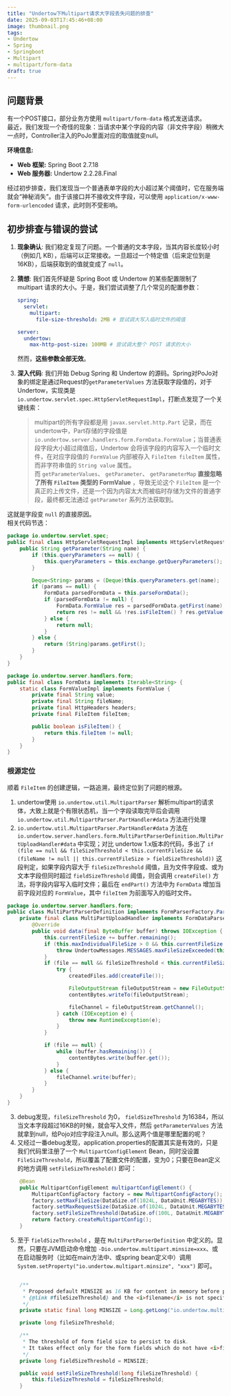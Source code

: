 ```yaml
---
title: "Undertow下Multipart请求大字段丢失问题的排查"
date: 2025-09-03T17:45:46+08:00
image: thumbnail.png
tags:
- Undertow
- Spring
- Springboot
- Multipart
- multipart/form-data
draft: true
---
```


## 问题背景

有一个POST接口，部分业务方使用 `multipart/form-data` 格式发送请求。  
最近，我们发现一个奇怪的现象：当请求中某个字段的内容（非文件字段）稍微大一点时，Controller注入的PoJo里面对应的取值就变null。  

**环境信息:**

- **Web 框架:** Spring Boot 2.7.18
- **Web 服务器:** Undertow 2.2.28.Final

经过初步排查，我们发现当一个普通表单字段的大小超过某个阈值时，它在服务端就会“神秘消失”。由于该接口并不接收文件字段，可以使用 `application/x-www-form-urlencoded` 请求，此时则不受影响。

## 初步排查与错误的尝试

1. **现象确认**: 我们稳定复现了问题。一个普通的文本字段，当其内容长度较小时（例如几 KB），后端可以正常接收。一旦超过一个特定值（后来定位到是 16KB），后端获取到的值就变成了 `null`。

2. **猜想**: 我们首先怀疑是 Spring Boot 或 Undertow 的某些配置限制了 multipart 请求的大小。于是，我们尝试调整了几个常见的配置参数：

    ```yaml
    spring:
      servlet:
        multipart:
          file-size-threshold: 2MB # 尝试调大写入临时文件的阈值

    server:
      undertow:
        max-http-post-size: 100MB # 尝试调大整个 POST 请求的大小
    ```

    然而，**这些参数全部无效**。

3. **深入代码**: 我们开始 Debug Spring 和 Undertow 的源码。Spring对PoJo对象的绑定是通过Request的`getParameterValues` 方法获取字段值的，对于 Undertow，实现类是 `io.undertow.servlet.spec.HttpServletRequestImpl`，打断点发现了一个关键线索：

    > multipart的所有字段都是用 `javax.servlet.http.Part` 记录，而在undertow中，Part存储的字段值是 `io.undertow.server.handlers.form.FormData.FormValue`；当普通表段字段大小超过阈值后，Undertow 会将该字段的内容写入一个临时文件，在对应字段值的 `FormValue` 内部被存入 `FileItem fileItem` 属性，而非字符串值的 `String value` 属性。  
    > 而 `getParameterValues`、 `getParameter`、 `getParameterMap` **直接忽略了所有 `FileItem` 类型的 FormValue** ，导致无论这个 `FileItem` 是一个真正的上传文件，还是一个因为内容太大而被临时存储为文件的普通字段，最终都无法通过 `getParameter` 系列方法获取到。

这就是字段变 `null` 的直接原因。  
相关代码节选：

```java
package io.undertow.servlet.spec;
public final class HttpServletRequestImpl implements HttpServletRequest {
    public String getParameter(String name) {
        if (this.queryParameters == null) {
            this.queryParameters = this.exchange.getQueryParameters();
        }

        Deque<String> params = (Deque)this.queryParameters.get(name);
        if (params == null) {
            FormData parsedFormData = this.parseFormData();
            if (parsedFormData != null) {
                FormData.FormValue res = parsedFormData.getFirst(name);
                return res != null && !res.isFileItem() ? res.getValue() : null;
            } else {
                return null;
            }
        } else {
            return (String)params.getFirst();
        }
    }
}

package io.undertow.server.handlers.form;
public final class FormData implements Iterable<String> {
    static class FormValueImpl implements FormValue {
        private final String value;
        private final String fileName;
        private final HttpHeaders headers;
        private final FileItem fileItem;

        public boolean isFileItem() {
            return this.fileItem != null;
        }
    }
}
```

### 根源定位

顺着 `FileItem` 的创建逻辑，一路追溯，最终定位到了问题的根源。

1. undertow使用 `io.undertow.util.MultipartParser` 解析multipart的请求体，大致上就是个有限状态机，当一个字段读取完毕后会调用 `io.undertow.util.MultipartParser.PartHandler#data` 方法进行处理
2. `io.undertow.util.MultipartParser.PartHandler#data` 方法在 `io.undertow.server.handlers.form.MultiPartParserDefinition.MultiPartUploadHandler#data` 中实现；对比 undertow 1.x版本的代码，多出了 `if (file == null && fileSizeThreshold < this.currentFileSize && (fileName != null || this.currentFileSize > fieldSizeThreshold))` 这段判定，如果字段内容大于 `fileSizeThreshold` 阈值，且为文件字段或、或为文本字段但同时超过 `fieldSizeThreshold` 阈值，则会调用 `createFile()` 方法，将字段内容写入临时文件；最后在 `endPart()` 方法中为 `FormData` 增加当前字段对应的 `FormValue`，其中 `fileItem` 为前面写入的临时文件。

```java
package io.undertow.server.handlers.form;
public class MultiPartParserDefinition implements FormParserFactory.ParserDefinition<MultiPartParserDefinition> {
    private final class MultiPartUploadHandler implements FormDataParser, MultipartParser.PartHandler {
        @Override
        public void data(final ByteBuffer buffer) throws IOException {
            this.currentFileSize += buffer.remaining();
            if (this.maxIndividualFileSize > 0 && this.currentFileSize > this.maxIndividualFileSize) {
                throw UndertowMessages.MESSAGES.maxFileSizeExceeded(this.maxIndividualFileSize);
            }
            if (file == null && fileSizeThreshold < this.currentFileSize && (fileName != null || this.currentFileSize > fieldSizeThreshold)) {
                try {
                    createdFiles.add(createFile());

                    FileOutputStream fileOutputStream = new FileOutputStream(file.toFile());
                    contentBytes.writeTo(fileOutputStream);

                    fileChannel = fileOutputStream.getChannel();
                } catch (IOException e) {
                    throw new RuntimeException(e);
                }
            }

            if (file == null) {
                while (buffer.hasRemaining()) {
                    contentBytes.write(buffer.get());
                }
            } else {
                fileChannel.write(buffer);
            }
        }
    }
}
```

3. debug发现，`fileSizeThreshold` 为0， `fieldSizeThreshold` 为16384，所以当文本字段超过16KB的时候，就会写入文件，然后 `getParameterValues` 方法就拿到null，给Pojo对应字段注入null。那么这两个值是哪里配置的呢？
4. 又经过一番debug发现，application.properties的配置其实是有效的，只是我们代码里注册了一个 `MultipartConfigElement` Bean，同时没设置 `FileSizeThreshold`，所以覆盖了配置文件的配置，变为0；只要在Bean定义的地方调用 `setFileSizeThreshold()` 即可：

```java
    @Bean
    public MultipartConfigElement multipartConfigElement() {
        MultipartConfigFactory factory = new MultipartConfigFactory();
        factory.setMaxFileSize(DataSize.of(1024L, DataUnit.MEGABYTES));
        factory.setMaxRequestSize(DataSize.of(1024L, DataUnit.MEGABYTES));
        factory.setFileSizeThreshold(DataSize.of(100L, DataUnit.MEGABYTES));
        return factory.createMultipartConfig();
    }
```

5. 至于 `fieldSizeThreshold` ，是在 `MultiPartParserDefinition` 中定义的。显然，只要在JVM启动命令增加 `-Dio.undertow.multipart.minsize=xxx`、或在启动服务时（比如在main方法中、或spring bean定义中）调用 `System.setProperty("io.undertow.multipart.minsize", "xxx")` 即可。

```java

    /**
     * Proposed default MINSIZE as 16 KB for content in memory before persisting to disk if file content exceeds
     * {@link #fileSizeThreshold} and the <i>filename</i> is not specified in the form.
     */
    private static final long MINSIZE = Long.getLong("io.undertow.multipart.minsize", 0x4000);

    private long fileSizeThreshold;

    /**
     * The threshold of form field size to persist to disk.
     * It takes effect only for the form fields which do not have <i>filename</i> specified.
     */
    private long fieldSizeThreshold = MINSIZE;

    public void setFileSizeThreshold(long fileSizeThreshold) {
        this.fileSizeThreshold = fileSizeThreshold;
    }
```
